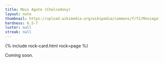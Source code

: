 ```yaml
---
title: Moss Agate (Chalcedony)
layout: note
thumbnail: https://upload.wikimedia.org/wikipedia/commons/f/f2/Mossagate.pebble.750pix.jpg
hardness: 6.5-7
luster: null
streak: null
---
```

{% include rock-card.html rock=page %}

Coming soon.
